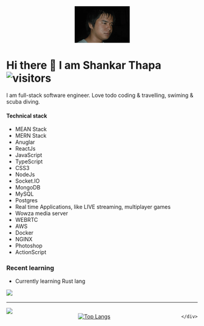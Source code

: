 
<div id="header" align="center">
<!--   <img src="https://media.giphy.com/media/M9gbBd9nbDrOTu1Mqx/giphy.gif" width="100"/> -->
  <img src="smile.gif"/>
</div>

# Hi there 👋 I am Shankar Thapa ![visitors](https://visitor-badge.glitch.me/badge?page_id=shankarthapa.git@github.com:shankarthapa/shankarthapa.git&left_color=green&right_color=red)

<p> I am full-stack software engineer. Love todo coding & travelling, swiming & scuba diving.</p>

#### Technical stack
- MEAN Stack
- MERN Stack
- Anuglar
- ReactJs
- JavaScript
- TypeScript
- CSS3
- NodeJs
- Socket.IO
- MongoDB
- MySQL
- Postgres
- Real time Applications, like LIVE streaming, multiplayer games
- Wowza media server
- WEBRTC
- AWS
- Docker
- NGINX
- Photoshop
- ActionScript

### Recent learning
- Currently learning Rust lang

<img src="https://media0.giphy.com/media/26tn33aiTi1jkl6H6/giphy.gif?cid=790b7611b76b3e24140963d91743ec8febc22dd8bae2d541&rid=giphy.gif&ct=g"/>

---

<div style="display:flex !important; justify-content: space-between !important;">
      
      
  <img float="right" height="180em" src="https://github-readme-stats.vercel.app/api?username=shankarthapa&show_icons=true&hide_border=true&&count_private=true&include_all_commits=true" />

[![Top Langs](https://github-readme-stats.vercel.app/api/top-langs/?username=shankarthapa)](https://github.com/shankarthapa)

      
      
      </div>
    
  

  

  



<!--
**shankarthapa/shankarthapa** is a ✨ _special_ ✨ repository because its `README.md` (this file) appears on your GitHub profile.

Here are some ideas to get you started:

- 🔭 I’m currently working on ...
- 🌱 I’m currently learning ...
- 👯 I’m looking to collaborate on ...
- 🤔 I’m looking for help with ...
- 💬 Ask me about ...
- 📫 How to reach me: ...
- 😄 Pronouns: ...
- ⚡ Fun fact: ...
-->
